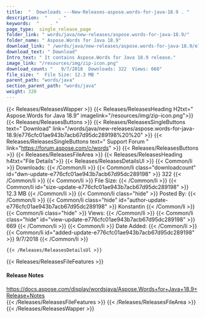 ```yaml
---
title:  "  Downloads ---New-Releases-aspose.words-for-java-18.9 . " 
description:  "    . " 
keywords:  "    . " 
page_type:  single_release_page
folder_link: " words/java/new-releases/aspose.words-for-java-18.9/"
folder_name: " Aspose.Words for Java 18.9"
download_link: " /words/java/new-releases/aspose.words-for-java-18.9/e776cfc01ae943b7acb67d95dc289198"
download_text: " Download"
Intro_text: " It contains Aspose.Words for Java 18.9 release."
image_link: "/resources/img/zip-icon.png"
download_count: "   9/7/2018  Downloads: 322  Views: 668"
file_size: "  File Size: 12.3 MB "
parent_path: "words/java"
section_parent_path: "words/java"
weight: 320
---
```


{{< Releases/ReleasesWapper >}}
  {{< Releases/ReleasesHeading H2txt=" Aspose.Words for Java 18.9" imagelink="/resources/img/zip-icon.png">}}
  {{< Releases/ReleasesButtons >}}
    {{< Releases/ReleasesSingleButtons text=" Download" link="/words/java/new-releases/aspose.words-for-java-18.9/e776cfc01ae943b7acb67d95dc289198%20%20" >}}
    {{< Releases/ReleasesSingleButtons text=" Support Forum " link="https://forum.aspose.com/c/words" >}}
  {{< Releases/ReleasesButtons >}}
  {{< Releases/ReleasesFileArea >}}
    {{< Releases/ReleasesHeading h4txt="File Details">}}
    {{< Releases/ReleasesDetailsUl >}}
            {{< Common/li  >}} Downloads: {{< /Common/li >}} 
      {{< Common/li class="downloadcount" id="dwn-update-e776cfc01ae943b7acb67d95dc289198" >}} 322 {{< /Common/li >}} 
      {{< Common/li  >}} File Size: {{< /Common/li >}} 
      {{< Common/li id="size-update-e776cfc01ae943b7acb67d95dc289198" >}} 12.3 MB {{< /Common/li >}} 
      {{< Common/li  class="hide" >}} Posted By: {{< /Common/li >}} 
      {{< Common/li class="hide" id="author-update-e776cfc01ae943b7acb67d95dc289198" >}} Konstantin {{< /Common/li >}} 
      {{< Common/li class="hide"  >}} Views: {{< /Common/li >}} 
      {{< Common/li class="hide" id="view-update-e776cfc01ae943b7acb67d95dc289198" >}} 669 {{< /Common/li >}} 
      {{< Common/li  >}} Date Added: {{< /Common/li >}} 
      {{< Common/li id="added-update-e776cfc01ae943b7acb67d95dc289198" >}} 9/7/2018 {{< /Common/li >}} 

    {{< /Releases/ReleasesDetailsUl >}}

  {{< Releases/ReleasesFileFeatures >}}
      <h4>Release Notes</h4><div><a href="https://docs.aspose.com/display/wordsjava/Aspose.Words+for+Java+18.9+Release+Notes">https://docs.aspose.com/display/wordsjava/Aspose.Words+for+Java+18.9+Release+Notes</a></div>
  {{< /Releases/ReleasesFileFeatures >}}
 {{< /Releases/ReleasesFileArea >}}
{{< /Releases/ReleasesWapper >}}


